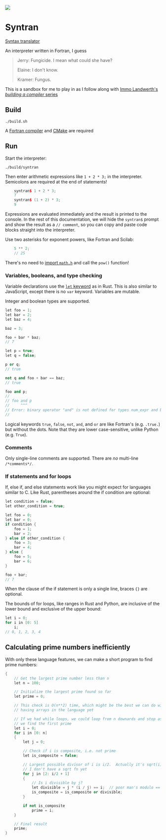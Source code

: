 
![](https://github.com/JeffIrwin/syntran/workflows/CI/badge.svg)

# Syntran

[Syntax translator](https://www.practo.com/medicine-info/syntran-100-mg-capsule-18930)

An interpreter written in Fortran, I guess

> Jerry: Fungicide. I mean what could she have?
>
> Elaine: I don't know.
>
> Kramer: Fungus.

This is a sandbox for me to play in as I follow along with [Immo Landwerth's _building a compiler_ series](https://www.youtube.com/playlist?list=PLRAdsfhKI4OWNOSfS7EUu5GRAVmze1t2y)

## Build

    ./build.sh

A [Fortran compiler](https://fortran-lang.org/en/compilers/) and [CMake](https://cmake.org/download/) are required

## Run

Start the interpreter:

    ./build/syntran

Then enter arithmetic expressions like `1 + 2 * 3;` in the interpreter.  Semicolons are required at the end of statements!

<!-- cpp is the closest match I can find for markdown syntax highlighting -->

```cpp
    syntran$ 1 + 2 * 3;
    7
    syntran$ (1 + 2) * 3;
    9
```

Expressions are evaluated immediately and the result is printed to the console.  In the rest of this documentation, we will hide the `syntran$` prompt and show the result as a `// comment`, so you can copy and paste code blocks straight into the interpreter.

Use two asterisks for exponent powers, like Fortran and Scilab:

```cpp
    5 ** 2;
    // 25
```

There's no need to [import `math.h`](https://en.cppreference.com/w/c/numeric/math/pow) and call the `pow()` function!

### Variables, booleans, and type checking

Variable declarations use the [`let` keyword](https://doc.rust-lang.org/std/keyword.let.html) as in Rust.  This is also similar to JavaScript, except there is no `var` keyword.  Variables are mutable.

Integer and boolean types are supported.

```cpp
let foo = 1;
let bar = 2;
let baz = 4;

baz = 3;

foo + bar * baz;
// 7

let p = true;
let q = false;

p or q;
// true

not q and foo + bar == baz;
// true

foo and p;
//
// foo and p
//     ^^^
// Error: binary operator "and" is not defined for types num_expr and bool_expr
// 

```

Logical keywords `true`, `false`, `not`, `and`, and `or` are like Fortran's (e.g. `.true.`) but without the dots.  Note that they are lower case-sensitive, unlike Python (e.g. `True`).

### Comments

Only single-line comments are supported.  There are _no_ multi-line `/*comments*/`.

### If statements and for loops

If, else if, and else statements work like you might expect for languages similar to C.  Like Rust, parentheses around the if condition are optional:

```cpp
let condition = false;
let other_condition = true;

let foo = 0;
let bar = 0;
if condition {
    foo = 1;
    bar = 2;
} else if other_condition {
    foo = 3;
    bar = 4;
} else {
    foo = 5;
    bar = 6;
}

foo + bar;
// 7
```

When the clause of the if statement is only a single line, braces `{}` are optional.

The bounds of for loops, like ranges in Rust and Python, are inclusive of the lower bound and exclusive of the upper bound:

```cpp
let i = 0;
for i in [0: 5]
    i;
// 0, 1, 2, 3, 4
```

## Calculating prime numbers inefficiently 

With only these language features, we can make a short program to find prime numbers:

```cpp
{
	// Get the largest prime number less than n
	let n = 100;

	// Initialize the largest prime found so far
	let prime = 0;

	// This check is O(n**2) time, which might be the best we can do without
	// having arrays in the language yet

	// If we had while loops, we could loop from n downards and stop as soon as
	// we find the first prime
	let i = 0;
	for i in [0: n]
	{
		let j = 0;

		// Check if i is composite, i.e. not prime
		let is_composite = false;

		// Largest possible divisor of i is i/2.  Actually it's sqrt(i) but
		// I don't have a sqrt fn yet
		for j in [2: i/2 + 1]
		{
			// Is i divisible by j?
			let divisible = j * (i / j) == i;  // poor man's modulo == 0
			is_composite = is_composite or divisible;
		}

		if not is_composite
			prime = i;
	}

	// Final result
	prime;
}
```
